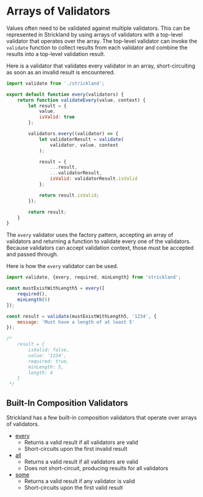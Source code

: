 # Arrays of Validators

Values often need to be validated against multiple validators. This can be represented in Strickland by using arrays of validators with a top-level validator that operates over the array. The top-level validator can invoke the `validate` function to collect results from each validator and combine the results into a top-level validation result.

Here is a validator that validates every validator in an array, short-circuiting as soon as an invalid result is encountered.

```jsx
import validate from './strickland';

export default function every(validators) {
    return function validateEvery(value, context) {
        let result = {
            value,
            isValid: true
        };

        validators.every((validator) => {
            let validatorResult = validate(
                validator, value, context
            );

            result = {
                ...result,
                ...validatorResult,
                isValid: validatorResult.isValid
            };

            return result.isValid;
        });

        return result;
    }
}
```

The `every` validator uses the factory pattern, accepting an array of validators and returning a function to validate every one of the validators. Because validators can accept validation context, those must be accepted and passed through.

Here is how the `every` validator can be used.

```jsx
import validate, {every, required, minLength} from 'strickland';

const mustExistWithLength5 = every([
    required(),
    minLength(5)
]);

const result = validate(mustExistWithLength5, '1234', {
    message: 'Must have a length of at least 5'
});

/*
    result = {
        isValid: false,
        value: '1234',
        required: true,
        minLength: 5,
        length: 4
    }
 */
```

## Built-In Composition Validators

Strickland has a few built-in composition validators that operate over arrays of validators.

* [every](every.md)
  * Returns a valid result if all validators are valid
  * Short-circuits upon the first invalid result
* [all](all.md)
  * Returns a valid result if all validators are valid
  * Does not short-circuit, producing results for all validators
* [some](some.md)
  * Returns a valid result if any validator is valid
  * Short-circuits upon the first valid result
